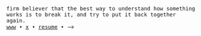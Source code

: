 <div>
<samp>
firm believer that the best way to understand how something works is to break it, and try to put it back together again.
</samp>
</div>


<samp>
<a href="">www</a>  •  <a href="https://x.com/B_MehdiFluka">x</a> • <a href="">resume</a>  • 
</samp>


<!-- ## Awesome Developer, Awesomer Designer

<!-- <img src="./assets/banner.jpg">

## Hey there, I'm Mehdi (aka Fluka)

I am a graphic and UI/UX designer with four years of experience. Currently, I am a college student majoring in network engineering and a passionate developer. I just love creating stuff

![](https://komarev.com/ghpvc/?username=fluka&color=blue)

### A Jack of all trades, A master of these :

#### Programming Languages

<div>
  <img alt="Python" src="https://img.shields.io/badge/python-%2314354C.svg?style=for-the-badge&logo=python&logoColor=white"/>
  <img alt="C" src="https://img.shields.io/badge/c-%2300599C.svg?style=for-the-badge&logo=c&logoColor=white"/>
  <img alt="HTML" src="https://img.shields.io/badge/html-%23E34F26.svg?style=for-the-badge&logo=html5&logoColor=white"/>
  <img alt="CSS" src="https://img.shields.io/badge/css-%231572B6.svg?style=for-the-badge&logo=css3&logoColor=white"/>
  <img alt="JavaScript" src="https://img.shields.io/badge/javascript-%23323330.svg?style=for-the-badge&logo=javascript&logoColor=%23F7DF1E"/>
</div>

#### Frameworks and Libraries

<div>
  <img alt="TailwindCSS" src="https://img.shields.io/badge/tailwindcss-%2338B2AC.svg?style=for-the-badge&logo=tailwind-css&logoColor=white"/>
  <img alt="React" src="https://img.shields.io/badge/react-%2361DAFB.svg?style=for-the-badge&logo=react&logoColor=white"/>
</div>

#### Tools & Software

<div>
  <img alt="Git" src="https://img.shields.io/badge/git-%23F05033.svg?style=for-the-badge&logo=git&logoColor=white"/>
  <img alt="VSCode" src="https://img.shields.io/badge/VSCode-%23007ACC.svg?style=for-the-badge&logo=visual-studio-code&logoColor=white"/>
  <img alt="Figma" src="https://img.shields.io/badge/figma-%23F24E1E.svg?style=for-the-badge&logo=figma&logoColor=white"/>
  <img alt="Adobe Creative Cloud" src="https://img.shields.io/badge/Adobe%20Creative%20Cloud-%23FF0000.svg?style=for-the-badge&logo=adobe-creative-cloud&logoColor=white"/>
</div>
</div>

### Currently Working On

[![Placeholder Repo](https://img.shields.io/badge/GitHub-FlukaStudio-green?style=for-the-badge&logo=github)](https://github.com/Mehdibenabdelkader/flukastudio)

---

Feel free to reach out if you're interested in collaborating or just want to chat!

<div >
  <a href="mailto:m.benabdelkader02@gmail.com">
    <img src="https://img.shields.io/badge/Gmail-D14836?style=for-the-badge&logo=gmail&logoColor=white" alt="Email">
  </a>
  <a href="https://www.linkedin.com/in/mehdibenabdelkader/">
    <img src="https://img.shields.io/badge/LinkedIn-0077B5?style=for-the-badge&logo=linkedin&logoColor=white" alt="LinkedIn">
  </a>
  <a href="https://x.com/B_MehdiFluka">
    <img src="https://img.shields.io/badge/Twitter-1DA1F2?style=for-the-badge&logo=twitter&logoColor=white" alt="Twitter">
  </a>
</div> --> -->
